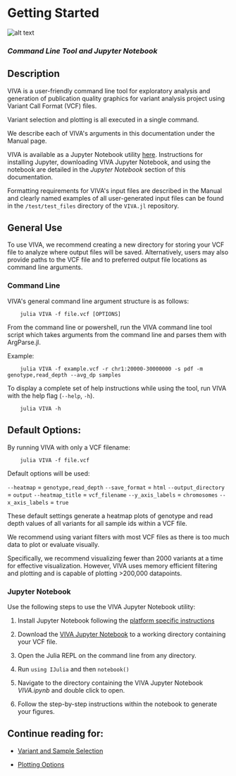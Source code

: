# Getting Started 

![alt text](https://github.com/compbiocore/VIVA.jl/tree/master/docs/assets/VIVA_logo.png)

### *Command Line Tool and Jupyter Notebook*

## Description

VIVA is a user-friendly command line tool for exploratory analysis and generation of publication quality graphics for variant analysis project using Variant Call Format (VCF) files.

Variant selection and plotting is all executed in a single command. 

We describe each of VIVA's arguments in this documentation under the Manual page.

VIVA is available as a Jupyter Notebook utility [here](https://github.com/compbiocore/VIVA.jl/tree/master). Instructions for installing Jupyter, downloading VIVA Jupyter Notebook, and using the notebook are detailed in the *Jupyter Notebook* section of this documentation.

Formatting requirements for VIVA's input files are described in the Manual and clearly named examples of all user-generated input files can be found in the `/test/test_files` directory of the `VIVA.jl` repository.


## General Use

To use VIVA, we recommend creating a new directory for storing your VCF file to analyze where output files will be saved. Alternatively, users may also provide paths to the VCF file and to preferred output file locations as command line arguments.

### Command Line
VIVA's general command line argument structure is as follows:

```
    julia VIVA -f file.vcf [OPTIONS]
```

From the command line or powershell, run the VIVA command line tool script which takes arguments from the command line and parses them with ArgParse.jl.

Example:

```
    julia VIVA -f example.vcf -r chr1:20000-30000000 -s pdf -m genotype,read_depth --avg_dp samples
```

To display a complete set of help instructions while using the tool, run VIVA with the help flag (`--help`, `-h`).

```
    julia VIVA -h
```

## Default Options:

By running VIVA with only a VCF filename:

```
    julia VIVA -f file.vcf
```

Default options will be used:

`--heatmap` = `genotype,read_depth`
`--save_format` = `html`
`--output_directory` = `output`
`--heatmap_title` = `vcf_filename`
`--y_axis_labels` = `chromosomes`
`--x_axis_labels` = `true`

These default settings generate a heatmap plots of genotype and read depth values of all variants for all sample ids within a VCF file. 

We recommend using variant filters with most VCF files as there is too much data to plot or evaluate visually. 

Specifically, we recommend visualizing fewer than 2000 variants at a time for effective visualization. However, VIVA uses memory efficient filtering and plotting and is capable of plotting >200,000 datapoints. 

### Jupyter Notebook

Use the following steps to use the VIVA Jupyter Notebook utility:

1. Install Jupyter Notebook following the [platform specific instructions](https://plot.ly/python/ipython-notebook-tutorial/)

2. Download the [VIVA Jupyter Notebook](PATH) to a working directory containing your VCF file.

3. Open the Julia REPL on the command line from any directory.

4. Run `using IJulia` and then `notebook()`

5. Navigate to the directory containing the VIVA Jupyter Notebook *VIVA.ipynb* and double click to open.

6. Follow the step-by-step instructions within the notebook to generate your figures. 

## Continue reading for:

* [Variant and Sample Selection](https://github.com/compbiocore/VIVA.jl/tree/master/docs/src/filtering_vcf.md)

* [Plotting Options](https://github.com/compbiocore/VIVA.jl/tree/master/docs/src/plotting.md)

